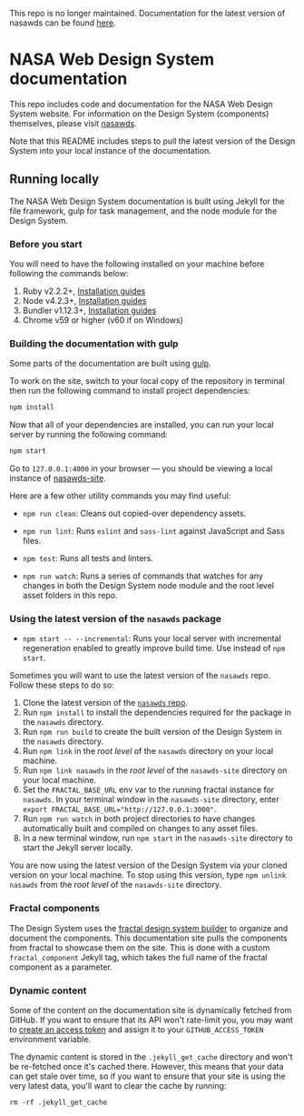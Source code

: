 This repo is no longer maintained. Documentation for the latest version of nasawds can be found [here](https://github.com/bruffridge/nasawds).

# NASA Web Design System documentation

This repo includes code and documentation for the NASA Web Design System website. For information on the Design System (components) themselves, please visit [nasawds](https://github.com/nasa/nasawds).

Note that this README includes steps to pull the latest version of the Design System into your local instance of the documentation.

## Running locally

The NASA Web Design System documentation is built using Jekyll for the file framework, gulp for task management, and the node module for the Design System.

### Before you start

You will need to have the following installed on your machine before following the commands below:

1. Ruby v2.2.2+, [Installation guides](https://www.ruby-lang.org/en/documentation/installation/)
1. Node v4.2.3+, [Installation guides](https://nodejs.org/en/download/)
1. Bundler v1.12.3+, [Installation guides](http://bundler.io/v1.13/guides/using_bundler_in_application.html#getting-started---installing-bundler-and-bundle-init)
1. Chrome v59 or higher (v60 if on Windows)

### Building the documentation with gulp

Some parts of the documentation are built using [gulp](http://gulpjs.com/).

To work on the site, switch to your local copy of the repository in terminal then run the following command to install project dependencies:

```sh
npm install
```

Now that all of your dependencies are installed, you can run your local server by running the following command:

```sh
npm start
```

Go to `127.0.0.1:4000` in your browser — you should be viewing a local instance of [nasawds-site](https://nasa.github.io/nasawds-site).

Here are a few other utility commands you may find useful:

- `npm run clean`: Cleans out copied-over dependency assets.

- `npm run lint`: Runs `eslint` and `sass-lint` against JavaScript and Sass files.

- `npm test`: Runs all tests and linters.

- `npm run watch`: Runs a series of commands that watches for any changes in both the Design System node module and the root level asset folders in this repo.

### Using the latest version of the `nasawds` package
- `npm start -- --incremental`: Runs your local server with incremental regeneration enabled to greatly improve build time. Use instead of `npm start`.

Sometimes you will want to use the latest version of the `nasawds` repo. Follow these steps to do so:

1. Clone the latest version of the [`nasawds` repo](https://github.com/nasa/nasawds/tree/develop).
1. Run `npm install` to install the dependencies required for the package in the `nasawds` directory.
1. Run `npm run build` to create the built version of the Design System in the `nasawds` directory.
1. Run `npm link` in the _root level_ of the `nasawds` directory on your local machine.
1. Run `npm link nasawds` in the _root level_ of the `nasawds-site` directory on your local machine.
1. Set the `FRACTAL_BASE_URL` env var to the running fractal instance for `nasawds`. In your terminal window in the `nasawds-site` directory, enter `export FRACTAL_BASE_URL="http://127.0.0.1:3000"`.
1. Run `npm run watch` in both project directories to have changes automatically built and compiled on changes to any asset files.
1. In a new terminal window, run `npm start` in the `nasawds-site` directory to start the Jekyll server locally.

You are now using the latest version of the Design System via your cloned version on your local machine. To stop using this version, type `npm unlink nasawds` from the _root level_ of the `nasawds-site` directory.

### Fractal components

The Design System uses the [fractal design system builder](http://fractal.build/) to organize and document the components. This documentation site pulls the components from fractal to showcase them on the site. This is done with a custom `fractal_component` Jekyll tag, which takes the full name of the fractal component as a parameter.

### Dynamic content

Some of the content on the documentation site is dynamically fetched from
GitHub. If you want to ensure that its API won't rate-limit you, you
may want to
[create an access token](https://github.com/blog/1509-personal-api-tokens)
and assign it to your `GITHUB_ACCESS_TOKEN` environment variable.

The dynamic content is stored in the `.jekyll_get_cache` directory and
won't be re-fetched once it's cached there. However, this means that your
data can get stale over time, so if you want to ensure that your site
is using the very latest data, you'll want to clear the cache by running:

```
rm -rf .jekyll_get_cache
```
